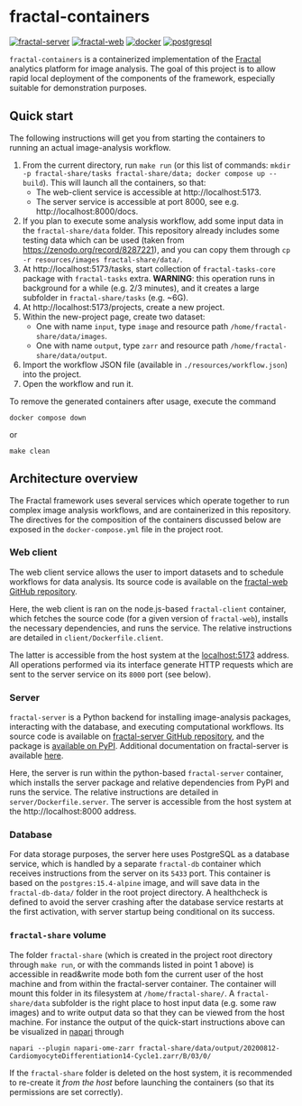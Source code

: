# fractal-containers

[![fractal-server](https://img.shields.io/badge/fractal--server-1.3.5a1-blue)](https://pypi.org/project/fractal-server/1.3.5a1/)
[![fractal-web](https://img.shields.io/badge/fractal--web-0.5.4-blue)](https://github.com/fractal-analytics-platform/fractal-web/releases/tag/0.5.4)
[![docker](https://img.shields.io/badge/deployment-docker-blue)](https://github.com/docker)
[![postgresql](https://img.shields.io/badge/PostgreSQL-FF0000)](https://github.com/postgres/postgres)


`fractal-containers` is a containerized implementation of the
[Fractal](https://fractal-analytics-platform.github.io) analytics platform for
image analysis. The goal of this project is to allow rapid local deployment of
the components of the framework, especially suitable for demonstration
purposes.


## Quick start

The following instructions will get you from starting the containers to running
an actual image-analysis workflow.

1. From the current directory, run `make run` (or this list of commands: `mkdir -p fractal-share/tasks fractal-share/data; docker compose up --build`). This will launch all the containers, so that:
    * The web-client service is accessible at http://localhost:5173.
    * The server service is accessible at port 8000, see e.g. http://localhost:8000/docs.
2. If you plan to execute some analysis workflow, add some input data in the `fractal-share/data` folder. This repository already includes some testing data which can be used (taken from https://zenodo.org/record/8287221), and you can copy them through `cp -r resources/images fractal-share/data/`.
3. At http://localhost:5173/tasks, start collection of `fractal-tasks-core` package with `fractal-tasks` extra. **WARNING**: this operation runs in background for a while (e.g. 2/3 minutes), and it creates a large subfolder in `fractal-share/tasks` (e.g. ~6G).
4. At http://localhost:5173/projects, create a new project.
5. Within the new-project page, create two dataset:
    * One with name `input`, type `image` and resource path `/home/fractal-share/data/images`.
    * One with name `output`, type `zarr` and resource path `/home/fractal-share/data/output`.
6. Import the workflow JSON file (available in `./resources/workflow.json`) into the project.
7. Open the workflow and run it.
  

To remove the generated containers after usage, execute the command
```
docker compose down
```
or
```
make clean
```


## Architecture overview

The Fractal framework uses several services which operate together to run
complex image analysis workflows, and are containerized in this repository. The
directives for the composition of the containers discussed below are exposed in
the `docker-compose.yml` file in the project root.

### Web client

The web client service allows the user to import datasets and to schedule
workflows for data analysis. Its source code is available on the [fractal-web
GitHub repository](https://github.com/fractal-analytics-platform/fractal-web).

Here, the web client is ran on the node.js-based `fractal-client` container,
which fetches the source code (for a given version of `fractal-web`), installs
the necessary dependencies, and runs the service. The relative instructions are
detailed in `client/Dockerfile.client`.

The latter is accessible from the host system at the
[localhost:5173](localhost:5173) address. All operations
performed via its interface generate HTTP requests which are
sent to the server service on its `8000` port (see below).

### Server

`fractal-server` is a Python backend for installing image-analysis packages,
interacting with the database, and executing computational workflows. Its
source code is available on [fractal-server GitHub
repository](https://fractal-analytics-platform.github.io/fractal-server), and
the package is [available on PyPI](https://pypi.org/project/fractal-server).
Additional documentation on fractal-server is available
[here](https://fractal-analytics-platform.github.io/fractal-server/).

Here, the server is run within the python-based `fractal-server` container,
which installs the server package and relative dependencies from PyPI and runs
the service. The relative instructions are detailed in
`server/Dockerfile.server`. The server is accessible from the host system at
the http://localhost:8000 address.

### Database

For data storage purposes, the server here uses PostgreSQL as a database
service, which is handled by a separate `fractal-db` container which receives
instructions from the server on its `5433` port. This container is based on
the `postgres:15.4-alpine` image, and will save data in the `fractal-db-data/`
folder in the root project directory. A healthcheck is defined to avoid the
server crashing after the database service restarts at the first activation,
with server startup being conditional on its success.


### `fractal-share` volume

The folder `fractal-share` (which is created in the project root directory
through `make run`, or with the commands listed in point 1 above) is accessible
in read&write mode both fom the current user of the host machine and from
within the fractal-server container. The container will mount this folder in
its filesystem at `/home/fractal-share/`. A `fractal-share/data` subfolder is
the right place to host input data (e.g. some raw images) and to write output
data so that they can be viewed from the host machine.  For instance the output
of the quick-start instructions above can be visualized in
[napari](https://napari.org) through
```
napari --plugin napari-ome-zarr fractal-share/data/output/20200812-CardiomyocyteDifferentiation14-Cycle1.zarr/B/03/0/
```

If the `fractal-share` folder is deleted on the host system, it is recommended
to re-create it *from the host* before launching the containers (so that its
permissions are set correctly).
